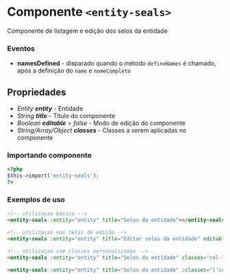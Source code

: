 # Componente `<entity-seals>`
Componente de listagem e edição dos selos da entidade

### Eventos
- **namesDefined** - disparado quando o método `defineNames` é chamado, após a definição do `name` e `nomeCompleto`
  
## Propriedades
- *Entity **entity*** - Entidade
- *String **title*** - Título do componente
- *Boolean **editable** = false* - Modo de edição do componente
- *String/Array/Object **classes*** - Classes a serem aplicadas no componente

### Importando componente
```PHP
<?php 
$this->import('entity-seals');
?>
```

### Exemplos de uso
```HTML
<!-- utilizaçao básica -->
<entity-seals :entity="entity" title="Selos da entidade"></entity-seals>

<!-- utilizaçao mas telas de edição -->
<entity-seals :entity="entity" title="Editar selos da entidade" editable></entity-seals>

<!-- utilizaçao com classes personalizadas -->
<entity-seals :entity="entity" title="Selos da entidade" classes="col-12"></entity-seals>

<entity-seals :entity="entity" title="Selos da entidade" :classes="['col-12']"></entity-seals>
```
